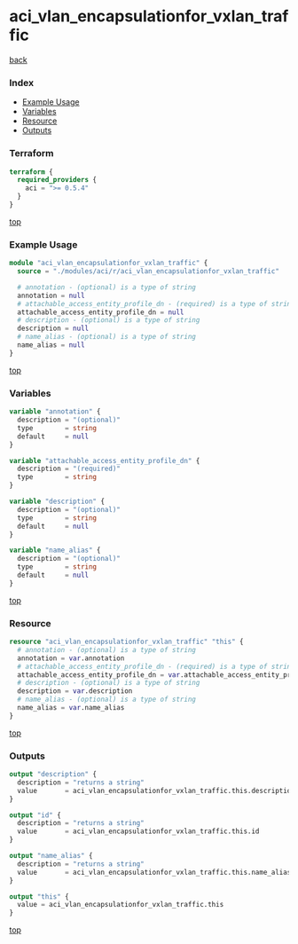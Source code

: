 # aci_vlan_encapsulationfor_vxlan_traffic

[back](../aci.md)

### Index

- [Example Usage](#example-usage)
- [Variables](#variables)
- [Resource](#resource)
- [Outputs](#outputs)

### Terraform

```terraform
terraform {
  required_providers {
    aci = ">= 0.5.4"
  }
}
```

[top](#index)

### Example Usage

```terraform
module "aci_vlan_encapsulationfor_vxlan_traffic" {
  source = "./modules/aci/r/aci_vlan_encapsulationfor_vxlan_traffic"

  # annotation - (optional) is a type of string
  annotation = null
  # attachable_access_entity_profile_dn - (required) is a type of string
  attachable_access_entity_profile_dn = null
  # description - (optional) is a type of string
  description = null
  # name_alias - (optional) is a type of string
  name_alias = null
}
```

[top](#index)

### Variables

```terraform
variable "annotation" {
  description = "(optional)"
  type        = string
  default     = null
}

variable "attachable_access_entity_profile_dn" {
  description = "(required)"
  type        = string
}

variable "description" {
  description = "(optional)"
  type        = string
  default     = null
}

variable "name_alias" {
  description = "(optional)"
  type        = string
  default     = null
}
```

[top](#index)

### Resource

```terraform
resource "aci_vlan_encapsulationfor_vxlan_traffic" "this" {
  # annotation - (optional) is a type of string
  annotation = var.annotation
  # attachable_access_entity_profile_dn - (required) is a type of string
  attachable_access_entity_profile_dn = var.attachable_access_entity_profile_dn
  # description - (optional) is a type of string
  description = var.description
  # name_alias - (optional) is a type of string
  name_alias = var.name_alias
}
```

[top](#index)

### Outputs

```terraform
output "description" {
  description = "returns a string"
  value       = aci_vlan_encapsulationfor_vxlan_traffic.this.description
}

output "id" {
  description = "returns a string"
  value       = aci_vlan_encapsulationfor_vxlan_traffic.this.id
}

output "name_alias" {
  description = "returns a string"
  value       = aci_vlan_encapsulationfor_vxlan_traffic.this.name_alias
}

output "this" {
  value = aci_vlan_encapsulationfor_vxlan_traffic.this
}
```

[top](#index)